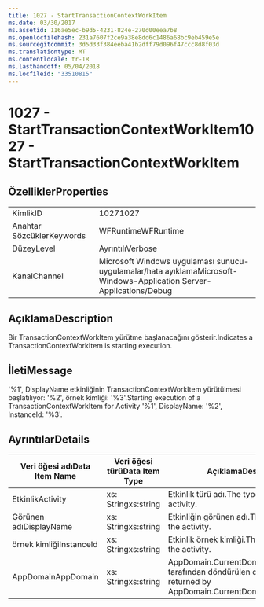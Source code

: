 ```yaml
---
title: 1027 - StartTransactionContextWorkItem
ms.date: 03/30/2017
ms.assetid: 116ae5ec-b9d5-4231-824e-270d00eea7b8
ms.openlocfilehash: 231a7607f2ce9a38e8dd6c1486a68bc9eb459e5e
ms.sourcegitcommit: 3d5d33f384eeba41b2dff79d096f47ccc8d8f03d
ms.translationtype: MT
ms.contentlocale: tr-TR
ms.lasthandoff: 05/04/2018
ms.locfileid: "33510815"
---
```

# <a name="1027---starttransactioncontextworkitem"></a><span data-ttu-id="ca6f8-102">1027 - StartTransactionContextWorkItem</span><span class="sxs-lookup"><span data-stu-id="ca6f8-102">1027 - StartTransactionContextWorkItem</span></span>
## <a name="properties"></a><span data-ttu-id="ca6f8-103">Özellikler</span><span class="sxs-lookup"><span data-stu-id="ca6f8-103">Properties</span></span>  
  
|||  
|-|-|  
|<span data-ttu-id="ca6f8-104">Kimlik</span><span class="sxs-lookup"><span data-stu-id="ca6f8-104">ID</span></span>|<span data-ttu-id="ca6f8-105">1027</span><span class="sxs-lookup"><span data-stu-id="ca6f8-105">1027</span></span>|  
|<span data-ttu-id="ca6f8-106">Anahtar Sözcükler</span><span class="sxs-lookup"><span data-stu-id="ca6f8-106">Keywords</span></span>|<span data-ttu-id="ca6f8-107">WFRuntime</span><span class="sxs-lookup"><span data-stu-id="ca6f8-107">WFRuntime</span></span>|  
|<span data-ttu-id="ca6f8-108">Düzey</span><span class="sxs-lookup"><span data-stu-id="ca6f8-108">Level</span></span>|<span data-ttu-id="ca6f8-109">Ayrıntılı</span><span class="sxs-lookup"><span data-stu-id="ca6f8-109">Verbose</span></span>|  
|<span data-ttu-id="ca6f8-110">Kanal</span><span class="sxs-lookup"><span data-stu-id="ca6f8-110">Channel</span></span>|<span data-ttu-id="ca6f8-111">Microsoft Windows uygulaması sunucu-uygulamalar/hata ayıklama</span><span class="sxs-lookup"><span data-stu-id="ca6f8-111">Microsoft-Windows-Application Server-Applications/Debug</span></span>|  
  
## <a name="description"></a><span data-ttu-id="ca6f8-112">Açıklama</span><span class="sxs-lookup"><span data-stu-id="ca6f8-112">Description</span></span>  
 <span data-ttu-id="ca6f8-113">Bir TransactionContextWorkItem yürütme başlanacağını gösterir.</span><span class="sxs-lookup"><span data-stu-id="ca6f8-113">Indicates a TransactionContextWorkItem is starting execution.</span></span>  
  
## <a name="message"></a><span data-ttu-id="ca6f8-114">İleti</span><span class="sxs-lookup"><span data-stu-id="ca6f8-114">Message</span></span>  
 <span data-ttu-id="ca6f8-115">'%1', DisplayName etkinliğinin TransactionContextWorkItem yürütülmesi başlatılıyor: '%2', örnek kimliği: '%3'.</span><span class="sxs-lookup"><span data-stu-id="ca6f8-115">Starting execution of a TransactionContextWorkItem for Activity '%1', DisplayName: '%2', InstanceId: '%3'.</span></span>  
  
## <a name="details"></a><span data-ttu-id="ca6f8-116">Ayrıntılar</span><span class="sxs-lookup"><span data-stu-id="ca6f8-116">Details</span></span>  
  
|<span data-ttu-id="ca6f8-117">Veri öğesi adı</span><span class="sxs-lookup"><span data-stu-id="ca6f8-117">Data Item Name</span></span>|<span data-ttu-id="ca6f8-118">Veri öğesi türü</span><span class="sxs-lookup"><span data-stu-id="ca6f8-118">Data Item Type</span></span>|<span data-ttu-id="ca6f8-119">Açıklama</span><span class="sxs-lookup"><span data-stu-id="ca6f8-119">Description</span></span>|  
|--------------------|--------------------|-----------------|  
|<span data-ttu-id="ca6f8-120">Etkinlik</span><span class="sxs-lookup"><span data-stu-id="ca6f8-120">Activity</span></span>|<span data-ttu-id="ca6f8-121">xs: String</span><span class="sxs-lookup"><span data-stu-id="ca6f8-121">xs:string</span></span>|<span data-ttu-id="ca6f8-122">Etkinlik türü adı.</span><span class="sxs-lookup"><span data-stu-id="ca6f8-122">The type name of the activity.</span></span>|  
|<span data-ttu-id="ca6f8-123">Görünen adı</span><span class="sxs-lookup"><span data-stu-id="ca6f8-123">DisplayName</span></span>|<span data-ttu-id="ca6f8-124">xs: String</span><span class="sxs-lookup"><span data-stu-id="ca6f8-124">xs:string</span></span>|<span data-ttu-id="ca6f8-125">Etkinliğin görünen adı.</span><span class="sxs-lookup"><span data-stu-id="ca6f8-125">The display name of the activity.</span></span>|  
|<span data-ttu-id="ca6f8-126">örnek kimliği</span><span class="sxs-lookup"><span data-stu-id="ca6f8-126">InstanceId</span></span>|<span data-ttu-id="ca6f8-127">xs: String</span><span class="sxs-lookup"><span data-stu-id="ca6f8-127">xs:string</span></span>|<span data-ttu-id="ca6f8-128">Etkinlik örnek kimliği.</span><span class="sxs-lookup"><span data-stu-id="ca6f8-128">The instance id of the activity.</span></span>|  
|<span data-ttu-id="ca6f8-129">AppDomain</span><span class="sxs-lookup"><span data-stu-id="ca6f8-129">AppDomain</span></span>|<span data-ttu-id="ca6f8-130">xs: String</span><span class="sxs-lookup"><span data-stu-id="ca6f8-130">xs:string</span></span>|<span data-ttu-id="ca6f8-131">AppDomain.CurrentDomain.FriendlyName tarafından döndürülen dize.</span><span class="sxs-lookup"><span data-stu-id="ca6f8-131">The string returned by AppDomain.CurrentDomain.FriendlyName.</span></span>|
